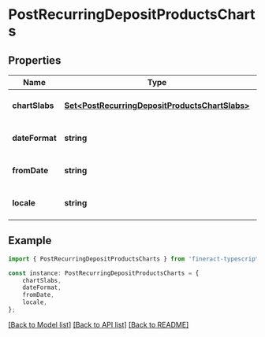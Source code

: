 # PostRecurringDepositProductsCharts


## Properties

Name | Type | Description | Notes
------------ | ------------- | ------------- | -------------
**chartSlabs** | [**Set&lt;PostRecurringDepositProductsChartSlabs&gt;**](PostRecurringDepositProductsChartSlabs.md) |  | [optional] [default to undefined]
**dateFormat** | **string** |  | [optional] [default to undefined]
**fromDate** | **string** |  | [optional] [default to undefined]
**locale** | **string** |  | [optional] [default to undefined]

## Example

```typescript
import { PostRecurringDepositProductsCharts } from 'fineract-typescript-client';

const instance: PostRecurringDepositProductsCharts = {
    chartSlabs,
    dateFormat,
    fromDate,
    locale,
};
```

[[Back to Model list]](../README.md#documentation-for-models) [[Back to API list]](../README.md#documentation-for-api-endpoints) [[Back to README]](../README.md)
